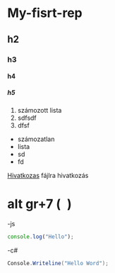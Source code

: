 # My-fisrt-rep

## h2
### h3
#### h4
##### h5
1. számozott lista
2. sdfsdf
3. dfsf

- számozatlan
- lista
- sd
- fd

[Hivatkozas](index.php) fájlra hivatkozás

# alt gr+7 (``` ```)
-js
``` javascript
console.log("Hello");
```
-c#
```c#
Console.Writeline("Hello Word");
